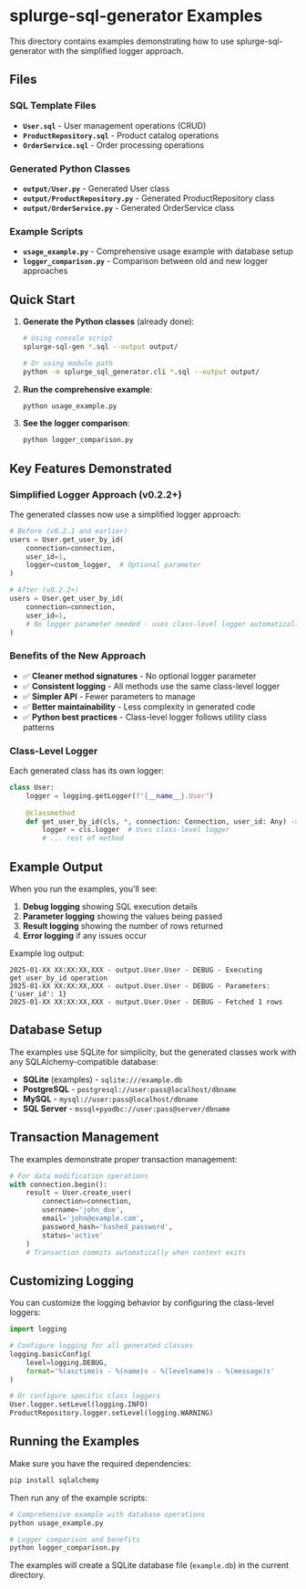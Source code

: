 # splurge-sql-generator Examples

This directory contains examples demonstrating how to use splurge-sql-generator with the simplified logger approach.

## Files

### SQL Template Files
- **`User.sql`** - User management operations (CRUD)
- **`ProductRepository.sql`** - Product catalog operations
- **`OrderService.sql`** - Order processing operations

### Generated Python Classes
- **`output/User.py`** - Generated User class
- **`output/ProductRepository.py`** - Generated ProductRepository class  
- **`output/OrderService.py`** - Generated OrderService class

### Example Scripts
- **`usage_example.py`** - Comprehensive usage example with database setup
- **`logger_comparison.py`** - Comparison between old and new logger approaches

## Quick Start

1. **Generate the Python classes** (already done):
   ```bash
   # Using console script
   splurge-sql-gen *.sql --output output/

   # Or using module path
   python -m splurge_sql_generator.cli *.sql --output output/
   ```

2. **Run the comprehensive example**:
   ```bash
   python usage_example.py
   ```

3. **See the logger comparison**:
   ```bash
   python logger_comparison.py
   ```

## Key Features Demonstrated

### Simplified Logger Approach (v0.2.2+)

The generated classes now use a simplified logger approach:

```python
# Before (v0.2.1 and earlier)
users = User.get_user_by_id(
    connection=connection,
    user_id=1,
    logger=custom_logger,  # Optional parameter
)

# After (v0.2.2+)
users = User.get_user_by_id(
    connection=connection,
    user_id=1,
    # No logger parameter needed - uses class-level logger automatically
)
```

### Benefits of the New Approach

- ✅ **Cleaner method signatures** - No optional logger parameter
- ✅ **Consistent logging** - All methods use the same class-level logger
- ✅ **Simpler API** - Fewer parameters to manage
- ✅ **Better maintainability** - Less complexity in generated code
- ✅ **Python best practices** - Class-level logger follows utility class patterns

### Class-Level Logger

Each generated class has its own logger:

```python
class User:
    logger = logging.getLogger(f"{__name__}.User")
    
    @classmethod
    def get_user_by_id(cls, *, connection: Connection, user_id: Any) -> List[Row]:
        logger = cls.logger  # Uses class-level logger
        # ... rest of method
```

## Example Output

When you run the examples, you'll see:

1. **Debug logging** showing SQL execution details
2. **Parameter logging** showing the values being passed
3. **Result logging** showing the number of rows returned
4. **Error logging** if any issues occur

Example log output:
```
2025-01-XX XX:XX:XX,XXX - output.User.User - DEBUG - Executing get_user_by_id operation
2025-01-XX XX:XX:XX,XXX - output.User.User - DEBUG - Parameters: {'user_id': 1}
2025-01-XX XX:XX:XX,XXX - output.User.User - DEBUG - Fetched 1 rows
```

## Database Setup

The examples use SQLite for simplicity, but the generated classes work with any SQLAlchemy-compatible database:

- **SQLite** (examples) - `sqlite:///example.db`
- **PostgreSQL** - `postgresql://user:pass@localhost/dbname`
- **MySQL** - `mysql://user:pass@localhost/dbname`
- **SQL Server** - `mssql+pyodbc://user:pass@server/dbname`

## Transaction Management

The examples demonstrate proper transaction management:

```python
# For data modification operations
with connection.begin():
    result = User.create_user(
        connection=connection,
        username='john_doe',
        email='john@example.com',
        password_hash='hashed_password',
        status='active'
    )
    # Transaction commits automatically when context exits
```

## Customizing Logging

You can customize the logging behavior by configuring the class-level loggers:

```python
import logging

# Configure logging for all generated classes
logging.basicConfig(
    level=logging.DEBUG,
    format='%(asctime)s - %(name)s - %(levelname)s - %(message)s'
)

# Or configure specific class loggers
User.logger.setLevel(logging.INFO)
ProductRepository.logger.setLevel(logging.WARNING)
```

## Running the Examples

Make sure you have the required dependencies:

```bash
pip install sqlalchemy
```

Then run any of the example scripts:

```bash
# Comprehensive example with database operations
python usage_example.py

# Logger comparison and benefits
python logger_comparison.py
```

The examples will create a SQLite database file (`example.db`) in the current directory. 